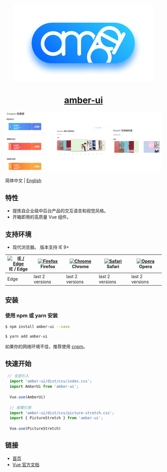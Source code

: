 <p align="center">
  <a href="https://amber.onekdrug.com/">
    <img  src="./docs/.vuepress/public/logo.png">
  </a>
</p>

<h1 align="center"> 
  <a href="https://amber.onekdrug.com/" target="_blank">amber-ui</a>
</h1>

[![](https://github.com/Amber-FE/amber-ui/blob/main/document/.vuepress/public/default.png)](https://amber.onekdrug.com/)

 简体中文 | [English](./README-en-US.md)
## 特性

- 提炼自企业级中后台产品的交互语言和视觉风格。
- 开箱即用的高质量 Vue 组件。

## 支持环境

- 现代浏览器。 版本支持 IE 9+

| [<img src="https://raw.githubusercontent.com/alrra/browser-logos/master/src/edge/edge_48x48.png" alt="IE / Edge" width="24px" height="24px" />](http://godban.github.io/browsers-support-badges/)</br>IE / Edge | [<img src="https://raw.githubusercontent.com/alrra/browser-logos/master/src/firefox/firefox_48x48.png" alt="Firefox" width="24px" height="24px" />](http://godban.github.io/browsers-support-badges/)</br>Firefox | [<img src="https://raw.githubusercontent.com/alrra/browser-logos/master/src/chrome/chrome_48x48.png" alt="Chrome" width="24px" height="24px" />](http://godban.github.io/browsers-support-badges/)</br>Chrome | [<img src="https://raw.githubusercontent.com/alrra/browser-logos/master/src/safari/safari_48x48.png" alt="Safari" width="24px" height="24px" />](http://godban.github.io/browsers-support-badges/)</br>Safari | [<img src="https://raw.githubusercontent.com/alrra/browser-logos/master/src/opera/opera_48x48.png" alt="Opera" width="24px" height="24px" />](http://godban.github.io/browsers-support-badges/)</br>Opera |
| --- | --- | --- | --- | --- |
| Edge | last 2 versions | last 2 versions | last 2 versions | last 2 versions |

## 安装

### 使用 npm 或 yarn 安装

```bash
$ npm install amber-ui --save
```

```bash
$ yarn add amber-ui
```

如果你的网络环境不佳，推荐使用 [cnpm](https://github.com/cnpm/cnpm)。

## 快速开始
``` javascript
 // 全部引入
  import 'amber-ui/dist/css/index.css';
  import AmberUi from 'amber-ui';

  Vue.use(AmberUi)

  // 按需引用
  import 'amber-ui/dist/css/picture-stretch.css';
  import { PictureStretch } from 'amber-ui';

  Vue.use(PictureStretch)
```
## 链接

- [首页](https://amber.onekdrug.com/)
- [Vue 官方文档](https://cn.vuejs.org/)
